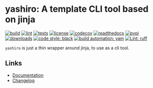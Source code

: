 # yashiro: A template CLI tool based on jinja

[![build][build_badge]][build_url]
[![lint][lint_badge]][lint_url]
[![tests][test_badge]][test_url]
[![license][licence_badge]][licence_url]
[![codecov][codecov_badge]][codecov_url]
[![readthedocs][readthedocs_badge]][readthedocs_url]
[![pypi][pypi_badge]][pypi_url]
[![downloads][pepy_badge]][pepy_url]
[![code style: black][black_badge]][black_url]
[![build automation: yam][yam_badge]][yam_url]
[![Lint: ruff][ruff_badge]][ruff_url]

`yashiro` is just a thin wrapper around jinja, to use as a cli tool.

## Links

-   [Documentation]
-   [Changelog]

[build_badge]: https://github.com/spapanik/yashiro/actions/workflows/build.yml/badge.svg
[build_url]: https://github.com/spapanik/yashiro/actions/workflows/build.yml
[lint_badge]: https://github.com/spapanik/yashiro/actions/workflows/lint.yml/badge.svg
[lint_url]: https://github.com/spapanik/yashiro/actions/workflows/lint.yml
[test_badge]: https://github.com/spapanik/yashiro/actions/workflows/tests.yml/badge.svg
[test_url]: https://github.com/spapanik/yashiro/actions/workflows/tests.yml
[licence_badge]: https://img.shields.io/pypi/l/yashiro
[licence_url]: https://yashiro.readthedocs.io/en/stable/LICENSE/
[codecov_badge]: https://codecov.io/github/spapanik/yashiro/graph/badge.svg?token=Q20F84BW72
[codecov_url]: https://codecov.io/github/spapanik/yashiro
[readthedocs_badge]: https://readthedocs.org/projects/yashiro/badge/?version=latest
[readthedocs_url]: https://yashiro.readthedocs.io/en/latest/
[pypi_badge]: https://img.shields.io/pypi/v/yashiro
[pypi_url]: https://pypi.org/project/yashiro
[pepy_badge]: https://pepy.tech/badge/yashiro
[pepy_url]: https://pepy.tech/project/yashiro
[black_badge]: https://img.shields.io/badge/code%20style-black-000000.svg
[black_url]: https://github.com/psf/black
[yam_badge]: https://img.shields.io/badge/build%20automation-yamk-success
[yam_url]: https://github.com/spapanik/yamk
[ruff_badge]: https://img.shields.io/endpoint?url=https://raw.githubusercontent.com/charliermarsh/ruff/main/assets/badge/v1.json
[ruff_url]: https://github.com/charliermarsh/ruff
[Documentation]: https://yashiro.readthedocs.io/en/stable/
[Changelog]: https://yashiro.readthedocs.io/en/stable/CHANGELOG/
